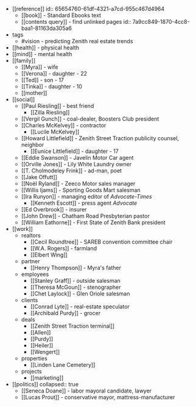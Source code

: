 - [[reference]]
  id:: 65654760-61df-4321-a7cd-955c467d4964
	- [[book]] - Standard Ebooks text
	- [[contents query]] - find unlinked pages
	  id:: 7a9cc849-1870-4cc8-baa1-81163da305a6
- tags
	- #vision - predicting Zenith real estate trends
- [[health]] - physical health
- [[mind]] - mental health
- [[family]]
	- [[Myra]] - wife
	- [[Verona]] - daughter - 22
	- [[Ted]] - son - 17
	- [[Tinka]] - daughter - 10
	- [[mother]]
- [[social]]
	- [[Paul Riesling]] - best friend
		- [[Zilla Riesling]]
	- [[Vergil Gunch]] - coal-dealer, Boosters Club president
	- [[Charles McKelvey]] - contractor
		- [[Lucile McKelvey]]
	- [[Howard Littlefield]] - Zenith Street Traction publicity counsel, neighbor
		- [[Eunice Littlefield]] - daughter - 17
	- [[Eddie Swanson]] - Javelin Motor Car agent
	- [[Orville Jones]] - Lily White Laundry owner
	- [[T. Cholmodeley Frink]] - ad-man, poet
	- [[Jake Offutt]]
	- [[Noël Ryland]] - Zeeco Motor sales manager
	- [[Willis Ijams]] - Sporting Goods Mart salesman
	- [[Ira Runyon]] - managing editor of *Advocate-Times*
		- [[Kenneth Escott]] - press agent *Advocate*
	- [[Ed Overbrook]] - insurer
	- [[John Drew]] - Chatham Road Presbyterian pastor
	- [[William Eathorne]] - First State of Zenith Bank president
- [[work]]
	- realtors
		- [[Cecil Roundtree]] - SAREB convention committee chair
		- [[W.A. Rogers]] - farmland
		- [[Elbert Wing]]
	- partner
		- [[Henry Thompson]] - Myra's father
	- employees
		- [[Stanley Graff]] - outside salesman
		- [[Theresa McGoun]] - stenographer
		- [[Chet Laylock]] - Glen Oriole salesman
	- clients
		- [[Conrad Lyte]] - real-estate speculator
		- [[Archibald Purdy]] - grocer
	- deals
		- [[Zenith Street Traction terminal]]
		- [[Allen]]
		- [[Purdy]]
		- [[Heiler]]
		- [[Wengert]]
	- properties
		- [[Linden Lane Cemetery]]
	- projects
		- [[marketing]]
- [[politics]]
  collapsed:: true
	- [[Seneca Doane]] - labor mayoral candidate, lawyer
	- [[Lucas Prout]] - conservative mayor, mattress-manufacturer